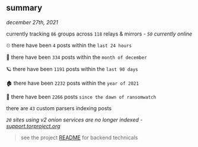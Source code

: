 
## summary
_december 27th, 2021_

currently tracking `86` groups across `118` relays & mirrors - _`50` currently online_

⏲ there have been `4` posts within the `last 24 hours`

🦈 there have been `334` posts within the `month of december`

🪐 there have been `1191` posts within the `last 90 days`

🏚 there have been `2232` posts within the `year of 2021`

🦕 there have been `2266` posts `since the dawn of ransomwatch`

there are `43` custom parsers indexing posts

_`20` sites using v2 onion services are no longer indexed - [support.torproject.org](https://support.torproject.org/onionservices/v2-deprecation/)_

> see the project [README](https://github.com/thetanz/ransomwatch#ransomwatch--) for backend technicals

